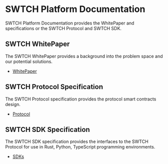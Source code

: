 # SWTCH Platform Documentation
SWTCH Platform Documentation provides the WhitePaper and specifications or the SWTCH Protocol and SWTCH SDK.

## SWTCH WhitePaper
The SWTCH WhitePaper provides a background into the problem space and our potential solutions.
- [WhitePaper](./whitepaper/Index.md)

## SWTCH Protocol Specification
The SWTCH Protocol specification provides the protocol smart contracts design.
- [Protocol](./protocol/Index.md)

## SWTCH SDK Specification
The SWTCH SDK specification provides the interfaces to the SWTCH Protocol for use in Rust, Python, TypeScript programming environments.
- [SDKs](./sdk/Index.md)
